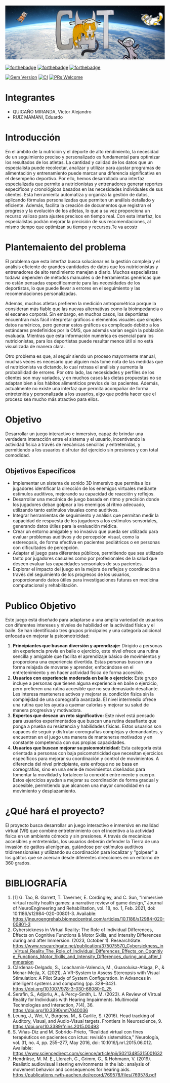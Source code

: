 ![Header_img](/public/imgs/header.jpg)

[![forthebadge](https://forthebadge.com/images/badges/made-with-crayons.svg)](https://forthebadge.com)
[![forthebadge](http://forthebadge.com/images/badges/built-with-love.svg)](http://forthebadge.com)
[![forthebadge](https://forthebadge.com/images/featured/featured-contains-cat-gifs.svg)](https://forthebadge.com)

[![Gem Version](https://badge.fury.io/rb/colorls.svg)](https://badge.fury.io/rb/colorls)
[![CI](https://github.com/athityakumar/colorls/actions/workflows/ruby.yml/badge.svg)](https://github.com/athityakumar/colorls/actions/workflows/ruby.yml)
[![PRs Welcome](https://img.shields.io/badge/PRs-welcome-brightgreen.svg?style=shields)](http://makeapullrequest.com)

# Integrantes

- QUICAÑO MIRANDA, Victor Alejandro
- RUIZ MAMANI, Eduardo

# Introducción

En el ámbito de la nutrición y el deporte de alto rendimiento, la necesidad de un seguimiento preciso y personalizado es fundamental para optimizar los resultados de los atletas. La cantidad y calidad de los datos que un especialista puede recolectar, analizar y utilizar para ajustar programas de alimentación y entrenamiento puede marcar una diferencia significativa en el desempeño deportivo. Por ello, hemos desarrollado una interfaz especializada que permite a nutricionistas y entrenadores generar reportes específicos y cronológicos basados en las necesidades individuales de sus clientes.
Esta herramienta automatiza y organiza la gestión de datos, aplicando fórmulas personalizadas que permiten un análisis detallado y eficiente. Además, facilita la creación de documentos que registran el progreso y la evolución de los atletas, lo que a su vez proporciona un recurso valioso para ajustes precisos en tiempo real. Con esta interfaz, los especialistas podrán mejorar la precisión de sus recomendaciones, al mismo tiempo que optimizan su tiempo y recursos.Te va acostr

# Plantemaiento del problema

El problema que esta interfaz busca solucionar es la gestión compleja y el análisis eficiente de grandes cantidades de datos que los nutricionistas y entrenadores de alto rendimiento manejan a diario. Muchos especialistas todavía dependen de métodos manuales o de herramientas genéricas que no están pensadas específicamente para las necesidades de los deportistas, lo que puede llevar a errores en el seguimiento y las recomendaciones personalizadas.

Además, muchos atletas prefieren la medición antropométrica porque la consideran más fiable que las nuevas alternativas como la bioimpedancia o el escaneo corporal. Sin embargo, en muchos casos, los deportistas encuentran más fácil interpretar gráficos o elementos visuales que simples datos numéricos, pero generar estos gráficos es complicado debido a los estándares predefinidos por la OMS, que además varían según la población evaluada. Mientras que esta información numérica es esencial para los nutricionistas, para los deportistas puede resultar menos útil si no está visualizada de manera clara.

Otro problema es que, al seguir siendo un proceso mayormente manual, muchas veces es necesario que alguien más tome nota de las medidas que el nutricionista va dictando, lo cual retrasa el análisis y aumenta la probabilidad de errores. Por otro lado, las necesidades y perfiles de los clientes son muy variados, y en muchos casos las dietas propuestas no se adaptan bien a los hábitos alimenticios previos de los pacientes. Además, actualmente no existe una interfaz que permita acompañar de forma entretenida y personalizada a los usuarios, algo que podría hacer que el proceso sea mucho más atractivo para ellos.

# Objetivo

Desarrollar un juego interactivo e inmersivo, capaz de brindar una verdadera interacción entre el sistema y el usuario, incentivando la actividad física a través de mecánicas sencillas y entretenidas, y permitiendo a los usuarios disfrutar del ejercicio sin presiones y con total comodidad.

## Objetivos Específicos

- Implementar un sistema de sonido 3D inmersivo que permita a los jugadores identificar la dirección de los enemigos virtuales mediante estímulos auditivos, mejorando su capacidad de reacción y reflejos.
- Desarrollar una mecánica de juego basada en ritmo y precisión donde los jugadores deban golpear a los enemigos al ritmo adecuado, utilizando tanto estímulos visuales como auditivos.
- Integrar herramientas de seguimiento y análisis que permitan medir la capacidad de respuesta de los jugadores a los estímulos sensoriales, generando datos útiles para la evaluación médica.
- Crear un entorno amigable y no invasivo que pueda ser utilizado para evaluar problemas auditivos y de percepción visual, como la estereopsis, de forma efectiva en pacientes pediátricos o en personas con dificultades de percepción.
- Adaptar el juego para diferentes públicos, permitiendo que sea utilizado tanto por jugadores casuales como por profesionales de la salud que deseen evaluar las capacidades sensoriales de sus pacientes.
- Explorar el impacto del juego en la mejora de reflejos y coordinación a través del seguimiento de los progresos de los usuarios, proporcionando datos útiles para investigaciones futuras en medicina computacional y rehabilitación.

# Publico Objetivo

Este juego está diseñado para adaptarse a una amplia variedad de usuarios con diferentes intereses y niveles de habilidad en la actividad física y el baile. Se han identificado tres grupos principales y una categoría adicional enfocada en mejorar la psicomotricidad:

1. **Principiantes que buscan diversión y aprendizaje:**
   Dirigido a personas sin experiencia previa en baile o ejercicio, este nivel ofrece una rutina sencilla y amigable que facilita el aprendizaje básico de movimientos y proporciona una experiencia divertida. Estas personas buscan una forma relajada de moverse y aprender, enfocándose en el entretenimiento y en hacer actividad física de forma accesible.
2. **Usuarios con experiencia moderada en baile o ejercicio:**
   Este grupo incluye a personas que tienen alguna experiencia en baile o ejercicio, pero prefieren una rutina accesible que no sea demasiado desafiante. Les interesa mantenerse activos y mejorar su condición física sin la complejidad de una coreografía avanzada. El nivel intermedio ofrece una rutina que les ayuda a quemar calorías y mejorar su salud de manera progresiva y motivadora.
3. **Expertos que desean un reto significativo:**
   Este nivel está pensado para usuarios experimentados que buscan una rutina desafiante que ponga a prueba su resistencia y habilidades físicas. Estos usuarios son capaces de seguir y disfrutar coreografías complejas y demandantes, y encuentran en el juego una manera de mantenerse motivados y en constante competencia con sus propias capacidades.
4. **Usuarios que buscan mejorar su psicomotricidad:**
   Esta categoría está orientada a personas con baja psicomotricidad que necesitan ejercicios específicos para mejorar su coordinación y control de movimientos. A diferencia del nivel principiante, este enfoque no se basa en coreografías, sino en una serie de movimientos diseñados para fomentar la movilidad y fortalecer la conexión entre mente y cuerpo. Estos ejercicios ayudan a mejorar su coordinación de forma gradual y accesible, permitiendo que alcancen una mayor comodidad en su movimiento y desplazamiento.

# ¿Qué hará el proyecto?

El proyecto busca desarrollar un juego interactivo e inmersivo en realidad virtual (VR) que combine entretenimiento con el incentivo a la actividad física en un ambiente cómodo y sin presiones. A través de mecánicas accesibles y entretenidas, los usuarios deberán defender la Tierra de una invasión de gatitos alienígenas, guiándose por estímulos auditivos tridimensionales y utilizando su coordinación para localizar y "golpear" a los gatitos que se acercan desde diferentes direcciones en un entorno de 360 grados.

# BIBLIOGRAFÍA

1. [1] G. Tao, B. Garrett, T. Taverner, E. Cordingley, and C. Sun, “Immersive virtual reality health games: a narrative review of game design,” Journal of NeuroEngineering and Rehabilitation, vol. 18, no. 1, Feb. 2021, doi: 10.1186/s12984-020-00801-3. Available: https://jneuroengrehab.biomedcentral.com/articles/10.1186/s12984-020-00801-3
2. Cybersickness in Virtual Reality: The Role of Individual Differences, Effects on Cognitive Functions & Motor Skills, and Intensity Differences during and after Immersion. (2023, October 1). ResearchGate. https://www.researchgate.net/publication/375075570_Cybersickness_in_Virtual_Reality_The_Role_of_Individual_Differences_Effects_on_Cognitive_Functions_Motor_Skills_and_Intensity_Differences_during_and_after_Immersion
3. Cárdenas-Delgado, S., Loachamín-Valencia, M., Guanoluisa-Atiaga, P., & Monar-Mejía, X. (2021). A VR-System to Assess Stereopsis with Visual Stimulation: A Pilot Study of System Configuration. In Advances in intelligent systems and computing (pp. 328–342). https://doi.org/10.1007/978-3-030-68080-0_25
4. Serafin, S., Adjorlu, A., & Percy-Smith, L. M. (2023). A Review of Virtual Reality for Individuals with Hearing Impairments. Multimodal Technologies and Interaction, 7(4), 36. https://doi.org/10.3390/mti7040036
5. Leung, J., Wei, V., Burgess, M., & Carlile, S. (2016). Head tracking of Auditory, Visual, and Audio-Visual targets. Frontiers in Neuroscience, 9. https://doi.org/10.3389/fnins.2015.00493
6. S. Viñas-Diz and M. Sobrido-Prieto, “Realidad virtual con fines terapéuticos en pacientes con ictus: revisión sistemática,” Neurología, vol. 31, no. 4, pp. 255–277, May 2016, doi: 10.1016/j.nrl.2015.06.012. Available: https://www.sciencedirect.com/science/article/pii/S0213485315001632
7. Hendrikse, M. M. E., Llorach, G., Grimm, G., & Hohmann, V. (2019). Realistic audiovisual listening environments in the lab : analysis of movement behavior and consequences for hearing aids. https://publications.rwth-aachen.de/record/769578/files/769578.pdf
